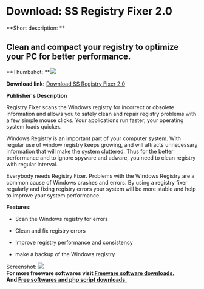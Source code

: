 # Download: SS Registry Fixer 2.0

**Short description: **

## Clean and compact your registry to optimize your PC for better performance.

  
**Thumbshot: **![](http://www.freewarefiles.com/screenshot/ssregfixer_md.gif)   
  
**Download link:** [Download SS Registry Fixer 2.0](http://freesoftwares.boysofts.com/SS-Registry-Fixer_program_32866.html)  
  

**Publisher's Description**  
  

Registry Fixer scans the Windows registry for incorrect or obsolete
information and allows you to safely clean and repair registry problems with a
few simple mouse clicks. Your applications run faster, your operating system
loads quicker.  
  
Windows Registry is an important part of your computer system. With regular
use of window registry keeps growing, and will attracts unnecessary
information that will make the system cluttered. Thus for the better
performance and to ignore spyware and adware, you need to clean registry with
regular interval.  
  
Everybody needs Registry Fixer. Problems with the Windows Registry are a
common cause of Windows crashes and errors. By using a registry fixer
regularly and fixing registry errors your system will be more stable and help
to improve your system performance.

**Features:**

  * Scan the Windows registry for errors  

  * Clean and fix registry errors   

  * Improve registry performance and consistency   

  * make a backup of the Windows registry  

  
  
Screenshot: ![](http://www.freewarefiles.com/screenshot/ssregfixer.gif)  
**For more freeware softwares visit [Freeware software downloads.](http://freesoftwares.boysofts.com/)**   
**And [Free softwares and php script downloads.](http://www.boysofts.com/)**

